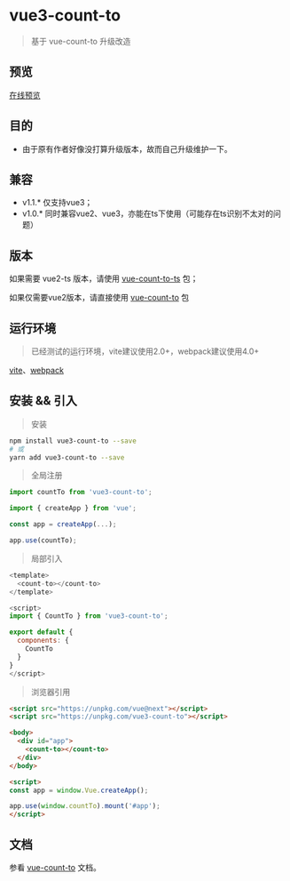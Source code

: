 # vue3-count-to

> 基于 vue-count-to 升级改造

## 预览

[在线预览](https://codepen.io/xiaofan9/pen/QWGGdKJ)

## 目的

- 由于原有作者好像没打算升级版本，故而自己升级维护一下。

## 兼容

- v1.1.* 仅支持vue3；
- v1.0.* 同时兼容vue2、vue3，亦能在ts下使用（可能存在ts识别不太对的问题）

## 版本

如果需要 vue2-ts 版本，请使用 [vue-count-to-ts](https://npmjs.org/package/vue-count-to-ts) 包；

如果仅需要vue2版本，请直接使用 [vue-count-to](https://npmjs.org/package/vue-count-to) 包

## 运行环境

> 已经测试的运行环境，vite建议使用2.0+，webpack建议使用4.0+

[vite](https://vitejs.dev/)、[webpack](https://webpack.docschina.org/)

## 安装 && 引入

> 安装

``` bash
npm install vue3-count-to --save
# 或
yarn add vue3-count-to --save
```

> 全局注册

```javascript
import countTo from 'vue3-count-to';
```

```javascript
import { createApp } from 'vue';

const app = createApp(...);

app.use(countTo);
```

> 局部引入

```javascript
<template>
  <count-to></count-to>
</template>

<script>
import { CountTo } from 'vue3-count-to';

export default {
  components: {
    CountTo
  }
}
</script>
```

> 浏览器引用

```html
<script src="https://unpkg.com/vue@next"></script>
<script src="https://unpkg.com/vue3-count-to"></script>

<body>
  <div id="app">
    <count-to></count-to>
  </div>
</body>

<script>
const app = window.Vue.createApp();

app.use(window.countTo).mount('#app');
</script>
```

## 文档

参看 [vue-count-to](https://github.com/PanJiaChen/vue-countTo) 文档。
